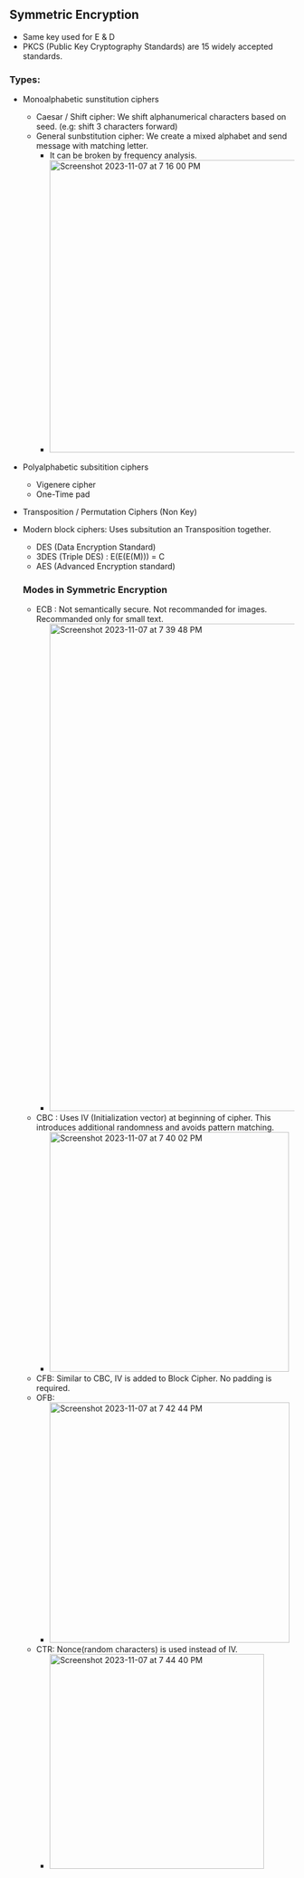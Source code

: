 ## Symmetric Encryption
- Same key used for E & D
- PKCS (Public Key Cryptography Standards) are 15 widely accepted standards.
### Types:
- Monoalphabetic sunstitution ciphers
  - Caesar / Shift cipher: We shift alphanumerical characters based on seed. (e.g: shift 3 characters forward)
  - General sunbstitution cipher: We create a mixed alphabet and send message with matching letter.
    - It can be broken by frequency analysis.
    - <img width="516" alt="Screenshot 2023-11-07 at 7 16 00 PM" src="https://github.com/Vamckis/Cryptanalysis/assets/71128825/9335b2e8-d8ab-4107-ac14-54b2a629a7bc">
- Polyalphabetic subsitition ciphers
  - Vigenere cipher
  - One-Time pad 
- Transposition / Permutation Ciphers (Non Key)
- Modern block ciphers: Uses subsitution an Transposition together.
  - DES (Data Encryption Standard)
  - 3DES (Triple DES) : E(E(E(M))) = C
  - AES (Advanced Encryption standard)
 
  ### Modes in Symmetric Encryption
  - ECB : Not semantically secure. Not recommanded for images. Recommanded only for small text.
    - <img width="860" alt="Screenshot 2023-11-07 at 7 39 48 PM" src="https://github.com/Vamckis/Cryptanalysis/assets/71128825/61e18672-e93e-4ecc-bc66-7bdd2858af0f">   
  - CBC : Uses IV (Initialization vector) at beginning of cipher. This introduces additional randomness and avoids pattern matching.
    - <img width="423" alt="Screenshot 2023-11-07 at 7 40 02 PM" src="https://github.com/Vamckis/Cryptanalysis/assets/71128825/2e6c9444-0238-40e1-86e8-423a5ce9587e"> 
  - CFB: Similar to CBC, IV is added to Block Cipher. No padding is required.
  - OFB: 
    - <img width="424" alt="Screenshot 2023-11-07 at 7 42 44 PM" src="https://github.com/Vamckis/Cryptanalysis/assets/71128825/23aeb65f-c956-4152-a1d6-bc9161cf6ecf">
  - CTR: Nonce(random characters) is used instead of IV.
    - <img width="379" alt="Screenshot 2023-11-07 at 7 44 40 PM" src="https://github.com/Vamckis/Cryptanalysis/assets/71128825/8c2155ba-9b9e-463d-8502-93a24e5e7843">
   
